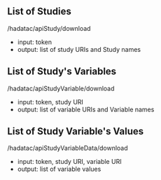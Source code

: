 ## List of Studies

/hadatac/apiStudy/download

* input: token
* output: list of study URIs and Study names

## List of Study's Variables

/hadatac/apiStudyVariable/download

* input: token, study URI
* output: list of variable URIs and Variable names

## List of Study Variable's Values

/hadatac/apiStudyVariableData/download

* input: token, study URI, variable URI
* output: list of variable values
